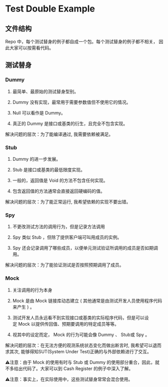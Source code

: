 # Test Double Example
## 文件结构
Repo 中，每个测试替身的例子都自成一个包。每个测试替身的例子都不相关，
因此大家可以按需看代码。

## 测试替身
### Dummy
1. 最简单、最原始的测试替身型别。 

2. Dummy 没有实现，最常用于需要参数值但不使用它的情况。 

3. Null 可以看作是 Dummy。

4. 真正的 Dummy 是接口或基类的衍生，且完全不包含实现。

解决问题的层次：为了能编译通过, 我需要依赖被满足。

### Stub
1. Dummy 的进一步发展。

2. Stub 是接口或基类的最低限度实现。

3. 一般的，返回值是 Void 的方法不包含任何实现。

4. 包含返回值的方法通常会直接返回硬编码的值。

解决问题的层次：为了能正常运行, 我希望依赖的实现不要出错。

### Spy
1. 不更改测试方法的调用行为，但是记录方法调用

2. Spy 类似 Stub ，但除了提供客户端可叫用成员的实例。

3. Spy 还会记录调用了哪些成员，以便单元测试验证所调用的成员是否如期调用。

解决问题的层次：为了能验证测试是否按照预期调用了成员。

### Mock
1. 关注调用的行为本身

2. Mock 是由 Mock 链接库动态建立 ( 其他通常是由测试开发人员使用程序代码来产生 ) 。

3. 测试开发人员永远看不到实现接口或基类的实际程序代码，但是可以设定 Mock 以提供传回值、预期要调用的特定成员等等。

4. 视其中的设定而定， Mock 的行为可能会像 Dummy 、 Stub或 Spy 。

解决问题的层次：在无法方便的观测系统状态变化而做出断言时, 我希望可以退而求其次, 能够得知SUT(System Under Test)正确的与外部依赖进行了交互。

⚠️注意：由于 Mock 的使用有时与 Stub 或 Dummy 的使用部分重合，因此，就不多给出代码了。大家可以到 Cash Register 的例子中深入了解。

⚠️注意：事实上，在实际使用中，这些测试替身常常会混合使用。